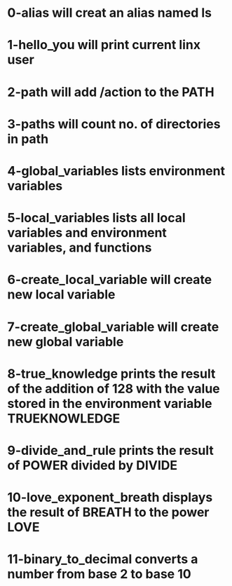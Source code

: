 # 0-alias will creat an alias named ls
# 1-hello_you will print current linx user
# 2-path will add /action to the PATH
# 3-paths will count no. of directories in path
# 4-global_variables lists environment variables
# 5-local_variables lists all local variables and environment variables, and functions
# 6-create_local_variable will create new local variable
# 7-create_global_variable will create new global variable
# 8-true_knowledge prints the result of the addition of 128 with the value stored in the environment variable TRUEKNOWLEDGE
# 9-divide_and_rule prints the result of POWER divided by DIVIDE
# 10-love_exponent_breath displays the result of BREATH to the power LOVE
# 11-binary_to_decimal converts a number from base 2 to base 10
